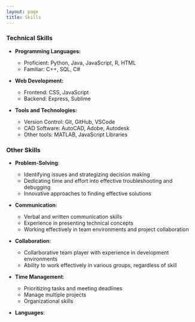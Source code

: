 ```yaml
---
layout: page
title: Skills
---
```



### Technical Skills

- **Programming Languages:**
    - Proficient: Python, Java, JavaScript, R, HTML
    - Familiar: C++, SQL, C#
 
- **Web Development:**
  - Frontend: CSS, JavaScript
  - Backend: Express, Sublime
 
- **Tools and Technologies:**
  - Version Control: Git, GitHub, VSCode
  - CAD Software: AutoCAD, Adobe, Autodesk
  - Other tools: MATLAB, JavaScript Libraries
 
### Other Skills

- **Problem-Solving**:
  - Identifying issues and strategizing decision making
  - Dedicating time and effort into effective troubleshooting and debugging
  - Innovative approaches to finding effective solutions
 
- **Communication**:
  - Verbal and written communication skills
  - Experience in presenting technical concepts
  - Working effectively in team environments and project collaboration
 
- **Collaboration**:
  - Collarborative team player with experience in development environments
  - Ability to work effectively in various groups, regardless of skill
 
- **Time Management**:
  - Prioritizing tasks and meeting deadlines
  - Manage multiple projects
  - Organizational skills
 
- **Languages**:
 
  

